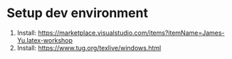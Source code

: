 # Setup dev environment

1. Install: https://marketplace.visualstudio.com/items?itemName=James-Yu.latex-workshop
2. Install: https://www.tug.org/texlive/windows.html
